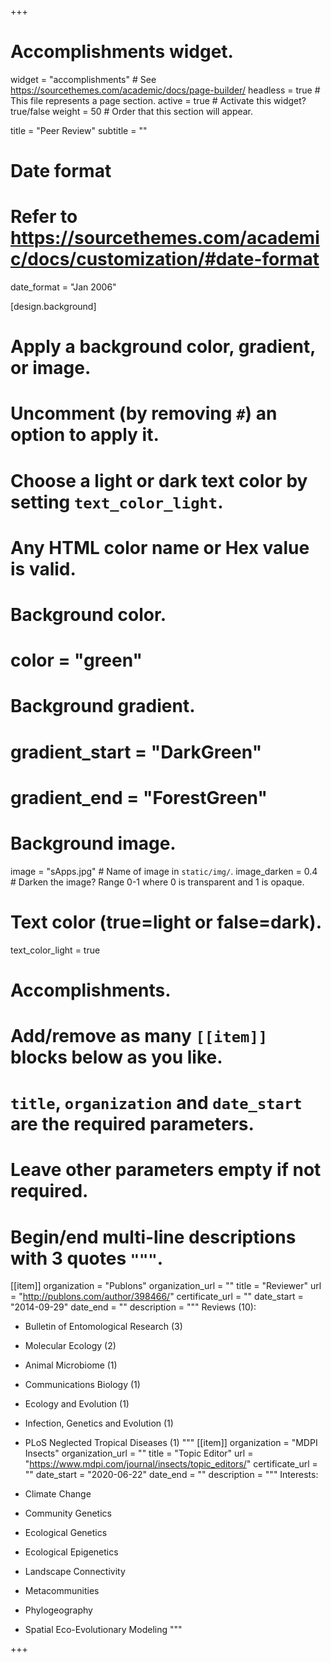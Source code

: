+++
# Accomplishments widget.
widget = "accomplishments"  # See https://sourcethemes.com/academic/docs/page-builder/
headless = true  # This file represents a page section.
active = true  # Activate this widget? true/false
weight = 50  # Order that this section will appear.

title = "Peer Review"
subtitle = ""

# Date format
#   Refer to https://sourcethemes.com/academic/docs/customization/#date-format
date_format = "Jan 2006"

[design.background]
  # Apply a background color, gradient, or image.
  #   Uncomment (by removing `#`) an option to apply it.
  #   Choose a light or dark text color by setting `text_color_light`.
  #   Any HTML color name or Hex value is valid.

  # Background color.
  # color = "green"
  
  # Background gradient.
  # gradient_start = "DarkGreen"
  # gradient_end = "ForestGreen"
  
  # Background image.
   image = "sApps.jpg"  # Name of image in `static/img/`.
   image_darken = 0.4  # Darken the image? Range 0-1 where 0 is transparent and 1 is opaque.

  # Text color (true=light or false=dark).
   text_color_light = true  
  
# Accomplishments.
#   Add/remove as many `[[item]]` blocks below as you like.
#   `title`, `organization` and `date_start` are the required parameters.
#   Leave other parameters empty if not required.
#   Begin/end multi-line descriptions with 3 quotes `"""`.

[[item]]
  organization = "Publons"
  organization_url = ""
  title = "Reviewer"
  url = "http://publons.com/author/398466/"
  certificate_url = ""
  date_start = "2014-09-29"
  date_end = ""
  description = """
  Reviews (10):
  
  * Bulletin of Entomological Research (3)  
  * Molecular Ecology (2)  
  * Animal Microbiome (1)  
  * Communications Biology (1)  
  * Ecology and Evolution (1)  
  * Infection, Genetics and Evolution (1)  
  * PLoS Neglected Tropical Diseases (1)
  """
[[item]]
  organization = "MDPI Insects"
  organization_url = ""
  title = "Topic Editor"
  url = "https://www.mdpi.com/journal/insects/topic_editors/"
  certificate_url = ""
  date_start = "2020-06-22"
  date_end = ""
  description = """
  Interests:
  
  * Climate Change
  * Community Genetics
  * Ecological Genetics
  * Ecological Epigenetics
  * Landscape Connectivity
  * Metacommunities
  * Phylogeography
  * Spatial Eco-Evolutionary Modeling
  """

+++
